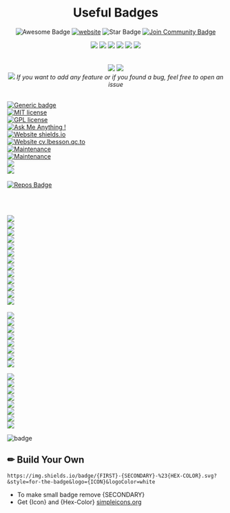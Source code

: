 <!--
<div align="center">  
<a href="https://github.com/clubgamma/Awesome-Flutter-Art/stargazers"><img src="https://img.shields.io/github/stars/rudrabarad/Medi-Consult?style=flat"/></a>
<a href="https://github.com/clubgamma/Awesome-Flutter-Art/network/members"><img src="https://img.shields.io/github/forks/rudrabarad/Medi-Consult?style=flat"/></a>
<a href="https://github.com/clubgamma/Awesome-Flutter-Art/pulls"><img src="https://img.shields.io/github/issues-pr/rudrabarad/Medi-Consult?style=flat?color=yellow"/></a>
<a href="https://github.com/clubgamma/Awesome-Flutter-Art/issues"><img src="https://img.shields.io/github/issues/rudrabarad/Medi-Consult?style=flat"/></a>
<a href="https://github.com/clubgamma/Awesome-Flutter-Art/graphs/contributors"><img src="https://img.shields.io/github/contributors/rudrabarad/Medi-Consult?color=orange"/></a>
<a href="https://github.com/clubgamma/Awesome-Flutter-Art/blob/master/LICENSE"><img src="https://img.shields.io/github/license/rudrabarad/Medi-Consult?color=1abc9c"/></a>
<br>
<i>If you want to add any feature or if you found a bug, feel free to open an issue</i><br><br>
<a href="https://github.com/clubgamma/Awesome-Flutter-Art/issues/new"><img src="https://img.shields.io/badge/Query-Ask_Us_Anything-blue"/></a><br>
<br><br><br>
</div>
-->
<h1 align="center">Useful Badges</h1>
<div align="center">
<img src="https://cdn.rawgit.com/sindresorhus/awesome/d7305f38d29fed78fa85652e3a63e154dd8e8829/media/badge.svg" alt="Awesome Badge"/>
<a href="https://zzetao.github.io/awesome-github-profile/"><img src="https://img.shields.io/static/v1?label=&labelColor=505050&message=website&color=%230076D6&style=flat&logo=google-chrome&logoColor=%230076D6" alt="website"/></a>
<!-- <img src="http://hits.dwyl.com/abhisheknaiidu/awesome-github-profile-readme.svg" alt="Hits Badge"/> -->
<img src="https://img.shields.io/static/v1?label=%F0%9F%8C%9F&message=If%20Useful&style=style=flat&color=BC4E99" alt="Star Badge"/>
<a href="https://discord.gg/XTW52Kt"><img src="https://img.shields.io/discord/733027681184251937.svg?style=flat&label=Join%20Community&color=7289DA" alt="Join Community Badge"/></a><br>

<a href="https://github.com/clubgamma/Awesome-Flutter-Art/stargazers"><img src="https://img.shields.io/github/stars/rudrabarad/experiment?style=flat"/></a>
<a href="https://github.com/clubgamma/Awesome-Flutter-Art/network/members"><img src="https://img.shields.io/github/forks/rudrabarad/experiment?style=flat"/></a>
<a href="https://github.com/clubgamma/Awesome-Flutter-Art/pulls"><img src="https://img.shields.io/github/issues-pr/rudrabarad/experiment?style=flat?color=yellow"/></a>
<a href="https://github.com/clubgamma/Awesome-Flutter-Art/issues"><img src="https://img.shields.io/github/issues/rudrabarad/experiment?style=flat"/></a>
<a href="https://github.com/clubgamma/Awesome-Flutter-Art/graphs/contributors"><img src="https://img.shields.io/github/contributors/rudrabarad/experiment?color=orange"/></a>
<a href="https://github.com/clubgamma/Awesome-Flutter-Art/blob/master/LICENSE"><img src="https://img.shields.io/github/license/rudrabarad/experiment?color=1abc9c"/></a>
<br><br><br>
![](https://img.shields.io/badge/Star-If_Liked-%23FF0000.svg?&style=flat&logoColor=white&color=white)
![](https://img.shields.io/badge/Fork-If_you_found_interesting-%23FF0000.svg?&style=flat&logoColor=white&color=white)<br>
<a href="https://github.com/clubgamma/Awesome-Flutter-Art/issues/new"><img src="https://img.shields.io/badge/Query-Ask_Me_Anything-red"/></a>
<i>If you want to add any feature or if you found a bug, feel free to open an issue</i><br><br>
</div>




[![Generic badge](https://img.shields.io/badge/<SUBJECT>-<STATUS>-<COLOR>.svg)](https://shields.io/)
<br>
[![MIT license](https://img.shields.io/badge/License-MIT-blue.svg)](https://lbesson.mit-license.org/)
<br>
[![GPL license](https://img.shields.io/badge/License-GPL-blue.svg)](http://perso.crans.org/besson/LICENSE.html)
<br>
[![Ask Me Anything !](https://img.shields.io/badge/Ask%20me-anything-1abc9c.svg)](https://GitHub.com/Naereen/ama)
<br>
[![Website shields.io](https://img.shields.io/website-up-down-green-red/http/shields.io.svg)](http://shields.io/)
<br>
[![Website cv.lbesson.qc.to](https://img.shields.io/website-up-down-green-red/http/cv.lbesson.qc.to.svg)](http://cv.lbesson.qc.to/)
<br>
[![Maintenance](https://img.shields.io/badge/Maintained%3F-yes-green.svg)](https://GitHub.com/Naereen/StrapDown.js/graphs/commit-activity)
<br>
[![Maintenance](https://img.shields.io/badge/Maintained%3F-no-red.svg)](https://bitbucket.org/lbesson/ansi-colors)
<br>
![](https://img.shields.io/badge/Customized-Badge-blue)
<br>
![](https://img.shields.io/badge/Left-Right-yellow)
<br>
<br>
[![Repos Badge](https://badges.pufler.dev/repos/rudrabarad)](https://badges.pufler.dev)

<br>
<br>
<!-- https://shields.io/ -->
<!-- ?style= flat/plastic/flat-square/for-the-badge/social -->
<!-- ?color=brightgreen/green/yellowgreen/yellow/orange/red/blue/lightgrey/success/important/critical/informational/inactive/blueviolet/ff69b4(pink)/9cf(skyblue) -->

![](https://img.shields.io/github/languages/count/rudrabarad/Medi-Consult?style=for-the-badge)
<br>
![](https://img.shields.io/github/languages/top/rudrabarad/medi-consult?color=#E0FFFF&style=flat)
<br>
![](https://img.shields.io/github/languages/code-size/rudrabarad/Medi-Consult)
<br>
![](https://img.shields.io/github/repo-size/rudrabarad/Medi-Consult)
<br>
![](https://img.shields.io/github/issues/rudrabarad/Medi-Consult)
<br>
![](https://img.shields.io/github/issues-pr/rudrabarad/Medi-Consult)
<br>
![](https://img.shields.io/github/followers/rudrabarad?style=social)
<br>
![](https://img.shields.io/github/forks/rudrabarad/Medi-Consult?style=social)
<br>
![](https://img.shields.io/github/stars/rudrabarad/Medi-Consult?style=social)
<br>
![](https://img.shields.io/github/watchers/rudrabarad/Medi-Consult?style=social)
<br>
![](https://img.shields.io/twitter/follow/rudraabarad?style=social)
<br>
![](https://img.shields.io/github/contributors/rudrabarad/Medi-Consult)
<br>
![](https://img.shields.io/github/last-commit/rudrabarad/Medi-Consult)
<br>
<br>
![](https://img.shields.io/badge/Whatsapp-%2325D366.svg?&style=flat&logo=whatsapp&logoColor=white)
<br>
![](https://img.shields.io/badge/Facebook-%231877F2.svg?&style=flat&logo=facebook&logoColor=white)
<br>
![](https://img.shields.io/badge/Instagram-%23E4405F.svg?&style=flat&logo=instagram&logoColor=white)
<br>
![](https://img.shields.io/badge/Twitter-%231DA1F2.svg?&style=flat&logo=twitter&logoColor=white)
<br>
![](https://img.shields.io/badge/LinkedIn-%230077B5.svg?&style=flat&logo=linkedin&logoColor=white)
<br>
![](https://img.shields.io/badge/Medium-%2312100E.svg?&style=flat&logo=medium&logoColor=white)
<br>
![](https://img.shields.io/badge/Youtube-%23FF0000.svg?&style=flat&logo=youtube&logoColor=white)
<br>
![](https://img.shields.io/badge/Behance-%231877F2.svg?&style=flat&logo=behance&logoColor=white)
<br>


![](https://img.shields.io/badge/Whatsapp-%2325D366.svg?&style=for-the-badge&logo=whatsapp&logoColor=white)
<br>
![](https://img.shields.io/badge/Facebook-%231877F2.svg?&style=for-the-badge&logo=facebook&logoColor=white)
<br>
![](https://img.shields.io/badge/Instagram-%23E4405F.svg?&style=for-the-badge&logo=instagram&logoColor=white)
<br>
![](https://img.shields.io/badge/Twitter-%231DA1F2.svg?&style=for-the-badge&logo=twitter&logoColor=white)
<br>
![](https://img.shields.io/badge/LinkedIn-%230077B5.svg?&style=for-the-badge&logo=linkedin&logoColor=white)
<br>
![](https://img.shields.io/badge/Medium-%2312100E.svg?&style=for-the-badge&logo=medium&logoColor=white)
<br>
![](https://img.shields.io/badge/Youtube-%23FF0000.svg?&style=for-the-badge&logo=youtube&logoColor=white)
<br>
![](https://img.shields.io/badge/Behance-%231877F2.svg?&style=for-the-badge&logo=behance&logoColor=white)
<br>

![badge](https://img.shields.io/endpoint?url=https://gist.githubusercontent.com/rudrabarad/2403bc384b5b39128ef35b0c0b9f7050/raw/try.json)

  


## ✏ Build Your Own

```
https://img.shields.io/badge/{FIRST}-{SECONDARY}-%23{HEX-COLOR}.svg?&style=for-the-badge&logo={ICON}&logoColor=white
```

- To make small badge remove {SECONDARY}
- Get {Icon} and {Hex-Color} [simpleicons.org](https://simpleicons.org/)
